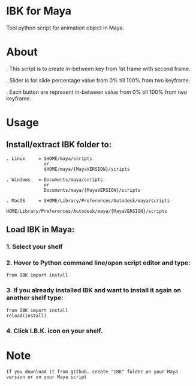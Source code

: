 # IBK for Maya

Tool python script for animation object in Maya.

# About

. This script is to create in-between key from 1st frame with second frame.

. Slider is for slide percentage value from 0% till 100% from two keyframe.

. Each button are represent in-between value from 0% till 100% from two keyframe.

# Usage

## Install/extract IBK folder to:

    . Linux     = $HOME/maya/scripts
                  or
                  $HOME/maya/{MayaVERSION}/scripts

    . Windows   = Documents/maya/scripts
                  or
                  Documents/maya/{MayaVERSION}/scripts

    . MacOS     = $HOME/Library/Preferences/Autodesk/maya/scripts
                  HOME/Library/Preferences/Autodesk/maya/{MayaVERSION}/scripts

## Load IBK in Maya:

### 1. Select your shelf

### 2. Hover to Python command line/open script editor and type:

    from IBK import install

### 3. If you already installed IBK and want to install it again on another shelf type:

    from IBK import install
    reload(install)

### 4. Click I.B.K. icon on your shelf.

# Note

    If you download it from github, create "IBK" folder on your Maya version or on your Maya script
